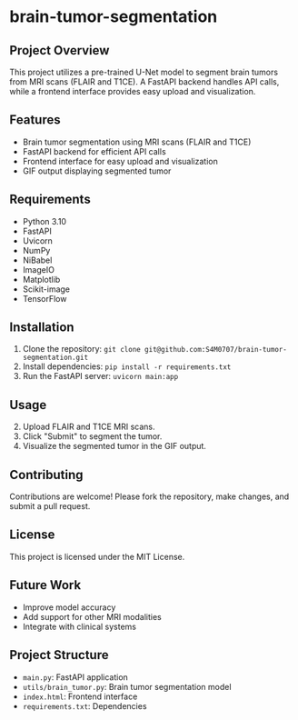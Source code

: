 # brain-tumor-segmentation

## Project Overview

This project utilizes a pre-trained U-Net model to segment brain tumors from MRI scans (FLAIR and T1CE). A FastAPI backend handles API calls, while a frontend interface provides easy upload and visualization.

## Features

-   Brain tumor segmentation using MRI scans (FLAIR and T1CE)
-   FastAPI backend for efficient API calls
-   Frontend interface for easy upload and visualization
-   GIF output displaying segmented tumor


## Requirements

*   Python 3.10
*   FastAPI
*   Uvicorn
*   NumPy
*   NiBabel
*   ImageIO
*   Matplotlib
*   Scikit-image
*   TensorFlow


## Installation

1.  Clone the repository: `git clone git@github.com:S4M0707/brain-tumor-segmentation.git`
2.  Install dependencies: `pip install -r requirements.txt`
3.  Run the FastAPI server: `uvicorn main:app`


## Usage

2.  Upload FLAIR and T1CE MRI scans.
3.  Click "Submit" to segment the tumor.
4.  Visualize the segmented tumor in the GIF output.


## Contributing

Contributions are welcome! Please fork the repository, make changes, and submit a pull request.


## License

This project is licensed under the MIT License.

## Future Work

*   Improve model accuracy
*   Add support for other MRI modalities
*   Integrate with clinical systems


## Project Structure

*   `main.py`: FastAPI application
*   `utils/brain_tumor.py`: Brain tumor segmentation model
*   `index.html`: Frontend interface
*   `requirements.txt`: Dependencies